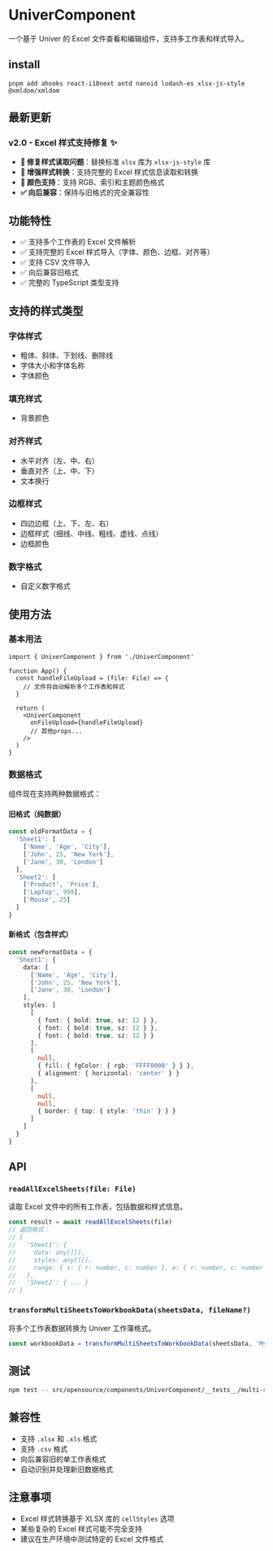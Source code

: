 # UniverComponent

一个基于 Univer 的 Excel 文件查看和编辑组件，支持多工作表和样式导入。

## install

```
pnpm add ahooks react-i18next antd nanoid lodash-es xlsx-js-style @xmldom/xmldom
```


## 最新更新

### v2.0 - Excel 样式支持修复 ✨

- **🔧 修复样式读取问题**：替换标准 `xlsx` 库为 `xlsx-js-style` 库
- **🎨 增强样式转换**：支持完整的 Excel 样式信息读取和转换
- **🌈 颜色支持**：支持 RGB、索引和主题颜色格式
- **✅ 向后兼容**：保持与旧格式的完全兼容性

## 功能特性

- ✅ 支持多个工作表的 Excel 文件解析
- ✅ 支持完整的 Excel 样式导入（字体、颜色、边框、对齐等）
- ✅ 支持 CSV 文件导入
- ✅ 向后兼容旧格式
- ✅ 完整的 TypeScript 类型支持

## 支持的样式类型

### 字体样式
- 粗体、斜体、下划线、删除线
- 字体大小和字体名称
- 字体颜色

### 填充样式
- 背景颜色

### 对齐样式
- 水平对齐（左、中、右）
- 垂直对齐（上、中、下）
- 文本换行

### 边框样式
- 四边边框（上、下、左、右）
- 边框样式（细线、中线、粗线、虚线、点线）
- 边框颜色

### 数字格式
- 自定义数字格式

## 使用方法

### 基本用法

```tsx
import { UniverComponent } from './UniverComponent'

function App() {
  const handleFileUpload = (file: File) => {
    // 文件将自动解析多个工作表和样式
  }

  return (
    <UniverComponent
      onFileUpload={handleFileUpload}
      // 其他props...
    />
  )
}
```

### 数据格式

组件现在支持两种数据格式：

#### 旧格式（纯数据）
```typescript
const oldFormatData = {
  'Sheet1': [
    ['Name', 'Age', 'City'],
    ['John', 25, 'New York'],
    ['Jane', 30, 'London']
  ],
  'Sheet2': [
    ['Product', 'Price'],
    ['Laptop', 999],
    ['Mouse', 25]
  ]
}
```

#### 新格式（包含样式）
```typescript
const newFormatData = {
  'Sheet1': {
    data: [
      ['Name', 'Age', 'City'],
      ['John', 25, 'New York'],
      ['Jane', 30, 'London']
    ],
    styles: [
      [
        { font: { bold: true, sz: 12 } },
        { font: { bold: true, sz: 12 } },
        { font: { bold: true, sz: 12 } }
      ],
      [
        null,
        { fill: { fgColor: { rgb: 'FFFF0000' } } },
        { alignment: { horizontal: 'center' } }
      ],
      [
        null,
        null,
        { border: { top: { style: 'thin' } } }
      ]
    ]
  }
}
```

## API

### `readAllExcelSheets(file: File)`

读取 Excel 文件中的所有工作表，包括数据和样式信息。

```typescript
const result = await readAllExcelSheets(file)
// 返回格式：
// {
//   'Sheet1': {
//     data: any[][],
//     styles: any[][],
//     range: { s: { r: number, c: number }, e: { r: number, c: number } }
//   },
//   'Sheet2': { ... }
// }
```

### `transformMultiSheetsToWorkbookData(sheetsData, fileName?)`

将多个工作表数据转换为 Univer 工作簿格式。

```typescript
const workbookData = transformMultiSheetsToWorkbookData(sheetsData, 'MyWorkbook')
```

## 测试

```bash
npm test -- src/opensource/components/UniverComponent/__tests__/multi-sheet.test.tsx
```

## 兼容性

- 支持 `.xlsx` 和 `.xls` 格式
- 支持 `.csv` 格式
- 向后兼容旧的单工作表格式
- 自动识别并处理新旧数据格式

## 注意事项

- Excel 样式转换基于 XLSX 库的 `cellStyles` 选项
- 某些复杂的 Excel 样式可能不完全支持
- 建议在生产环境中测试特定的 Excel 文件格式 